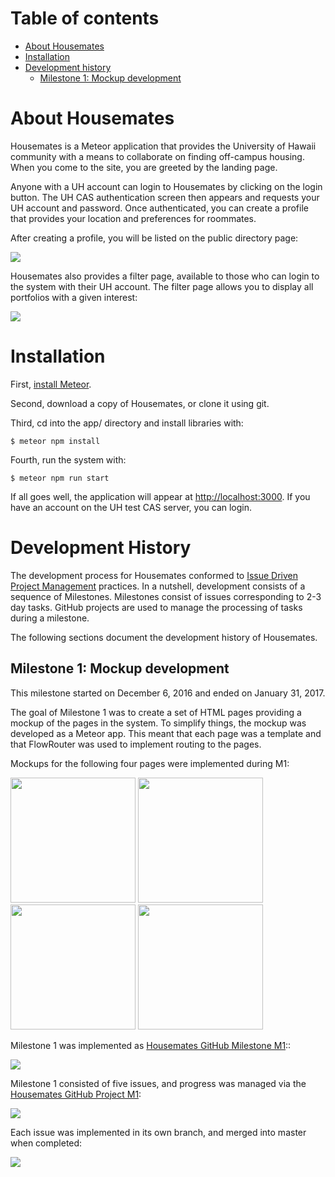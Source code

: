 # Table of contents

* [About Housemates](#about-housemates)
* [Installation](#installation)
* [Development history](#development-history)
  * [Milestone 1: Mockup development](#milestone-1-mockup-development)

# About Housemates

Housemates is a Meteor application that provides the University of Hawaii community with a means to collaborate on finding off-campus housing. When you come to the site, you are greeted by the landing page.

Anyone with a UH account can login to Housemates by clicking on the login button. The UH CAS authentication screen then appears and requests your UH account and password. Once authenticated, you can create a profile that provides your location and preferences for roommates.
  
After creating a profile, you will be listed on the public directory page:

![](images/directory.png)

Housemates also provides a filter page, available to those who can login to the system with their UH account. The filter page allows you to display all portfolios with a given interest:

![](images/filter.png)

# Installation

First, [install Meteor](https://www.meteor.com/install).

Second, download a copy of Housemates, or clone it using git.
  
Third, cd into the app/ directory and install libraries with:

```
$ meteor npm install
```

Fourth, run the system with:

```
$ meteor npm run start
```

If all goes well, the application will appear at [http://localhost:3000](http://localhost:3000). If you have an account on the UH test CAS server, you can login.  

# Development History

The development process for Housemates conformed to [Issue Driven Project Management](http://courses.ics.hawaii.edu/ics314f16/modules/project-management/) practices. In a nutshell, development consists of a sequence of Milestones. Milestones consist of issues corresponding to 2-3 day tasks. GitHub projects are used to manage the processing of tasks during a milestone.  

The following sections document the development history of Housemates.

## Milestone 1: Mockup development

This milestone started on December 6, 2016 and ended on January 31, 2017.

The goal of Milestone 1 was to create a set of HTML pages providing a mockup of the pages in the system. To simplify things, the mockup was developed as a Meteor app. This meant that each page was a template and that FlowRouter was used to implement routing to the pages. 

Mockups for the following four pages were implemented during M1:

<img width="200px" src="images/landing.png"/>
<img width="200px" src="images/profile.png"/>
<img width="200px" src="images/directory.png"/>
<img width="200px" src="images/filter.png"/>

Milestone 1 was implemented as [Housemates GitHub Milestone M1](https://github.com/housemates/housemates/milestone/1)::

![](images/m1-milestone.png)


Milestone 1 consisted of five issues, and progress was managed via the [Housemates GitHub Project M1](https://github.com/housemates/housemates.github.io/projects/1):

![](images/m1-project.png)

Each issue was implemented in its own branch, and merged into master when completed:

![](images/m1-branch-graph.png)
